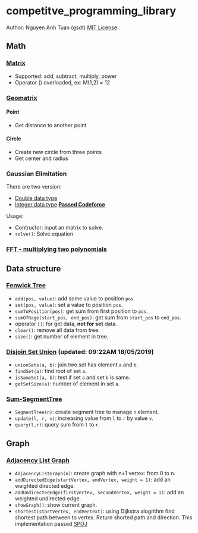 # competitve_programming_library
Author: Nguyen Anh Tuan (gsdt)
[MIT License](https://github.com/gsdt/competitve_programming_library/blob/master/LICENSE)

## Math
### [Matrix](https://github.com/gsdt/competitve_programming_library/blob/master/math/Matrix.cpp)
- Supported: add, subtract, multiply, power 
- Operator () overloaded, ex: M(1,2) = 12
### [Geomatrix](https://github.com/gsdt/competitve_programming_library/blob/master/math/Geometric.cpp)
#### Point
- Get distance to another point
#### Circle
- Create new circle from three points
- Get center and radius
### Gaussian Elimitation
There are two version:
 - [Double data type](https://github.com/gsdt/competitve_programming_library/blob/master/math/GaussianElimination.cpp)
 - [Integer data type](https://github.com/gsdt/competitve_programming_library/blob/master/math/GaussianElimination.Integer.cpp)
 [**Passed Codeforce**](https://codeforces.com/problemset/submission/1155/54401704)

Usage:
 - Contructor: input an matrix to solve.
 - `solve()`: Solve equation

### [FFT - multiplying two polynomials](https://github.com/gsdt/competitve_programming_library/blob/master/math/FFT.cpp)


## Data structure 
### [Fenwick Tree](https://github.com/gsdt/competitve_programming_library/blob/master/data_structure/fenwick_tree.cpp)
- `add(pos, value)`: add some value to position `pos`.
- `set(pos, value)`: set a value to position `pos`.
- `sumToPosition(pos)`: get sum from first position to `pos`.
- `sumOfRage(start_pos, end_pos)`: get sum from `start_pos` to `end_pos`.
- operator `[]`: for get data, **not for set** data.
- `clear()`: remove all data from tree.
- `size()`: get number of element in tree.
### [Disjoin Set Union](https://github.com/gsdt/competitve_programming_library/blob/master/data_structure/dsu.cpp) (updated: 09:22AM 18/05/2019)
- `unionSets(a, b)`: join two set has element `a` and `b`.
- `findSet(a)`: find root of set `a`.
- `isSameSet(a, b)`: test if set `a` and set `b` is same.
- `getSetSize(a)`: number of element in set `a`.
### [Sum-SegmentTree](https://github.com/gsdt/competitve_programming_library/blob/master/data_structure/SUM_SegmentTree.cpp)
- `SegmentTree(n)`: create segment tree to manage `n` element.
- `update(l, r, v)`: increasing value from `l` to `r` by value `v`.
- `query(l,r)`: query sum from `l` to `r`.

## Graph
### [Adjacency List Graph](https://github.com/gsdt/competitve_programming_library/blob/master/graph/AdjacencyListGraph.cpp)
- `AdjacencyListGraph(n)`: create graph with n+1 vertex: from 0 to n.
- `addDirectedEdge(startVertex, endVertex, weight = 1)`: add an weighted directed edge.
- `addUndirectedEdge(firstVertex, secondVertex, weight = 1)`: add an weighted undirected edge.
- `showGraph()`: show current graph.
- `shortest(startVertex, endVertext)`: using Dijkstra alogrithm find shortest path between to vertex. Return shorted path and direction. This implementation passed [SPOJ](https://www.spoj.com/problems/SHPATH/)


